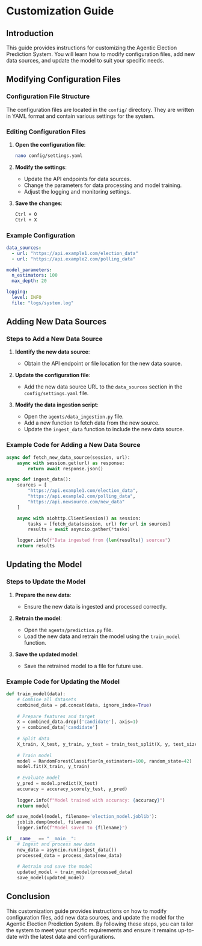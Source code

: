 # Customization Guide

## Introduction

This guide provides instructions for customizing the Agentic Election Prediction System. You will learn how to modify configuration files, add new data sources, and update the model to suit your specific needs.

## Modifying Configuration Files

### Configuration File Structure

The configuration files are located in the `config/` directory. They are written in YAML format and contain various settings for the system.

### Editing Configuration Files

1. **Open the configuration file**:
   ```sh
   nano config/settings.yaml
   ```

2. **Modify the settings**:
   - Update the API endpoints for data sources.
   - Change the parameters for data processing and model training.
   - Adjust the logging and monitoring settings.

3. **Save the changes**:
   ```sh
   Ctrl + O
   Ctrl + X
   ```

### Example Configuration

```yaml
data_sources:
  - url: "https://api.example1.com/election_data"
  - url: "https://api.example2.com/polling_data"

model_parameters:
  n_estimators: 100
  max_depth: 20

logging:
  level: INFO
  file: "logs/system.log"
```

## Adding New Data Sources

### Steps to Add a New Data Source

1. **Identify the new data source**:
   - Obtain the API endpoint or file location for the new data source.

2. **Update the configuration file**:
   - Add the new data source URL to the `data_sources` section in the `config/settings.yaml` file.

3. **Modify the data ingestion script**:
   - Open the `agents/data_ingestion.py` file.
   - Add a new function to fetch data from the new source.
   - Update the `ingest_data` function to include the new data source.

### Example Code for Adding a New Data Source

```python
async def fetch_new_data_source(session, url):
    async with session.get(url) as response:
        return await response.json()

async def ingest_data():
    sources = [
        "https://api.example1.com/election_data",
        "https://api.example2.com/polling_data",
        "https://api.newsource.com/new_data"
    ]

    async with aiohttp.ClientSession() as session:
        tasks = [fetch_data(session, url) for url in sources]
        results = await asyncio.gather(*tasks)

    logger.info(f"Data ingested from {len(results)} sources")
    return results
```

## Updating the Model

### Steps to Update the Model

1. **Prepare the new data**:
   - Ensure the new data is ingested and processed correctly.

2. **Retrain the model**:
   - Open the `agents/prediction.py` file.
   - Load the new data and retrain the model using the `train_model` function.

3. **Save the updated model**:
   - Save the retrained model to a file for future use.

### Example Code for Updating the Model

```python
def train_model(data):
    # Combine all datasets
    combined_data = pd.concat(data, ignore_index=True)
    
    # Prepare features and target
    X = combined_data.drop(['candidate'], axis=1)
    y = combined_data['candidate']
    
    # Split data
    X_train, X_test, y_train, y_test = train_test_split(X, y, test_size=0.2, random_state=42)
    
    # Train model
    model = RandomForestClassifier(n_estimators=100, random_state=42)
    model.fit(X_train, y_train)
    
    # Evaluate model
    y_pred = model.predict(X_test)
    accuracy = accuracy_score(y_test, y_pred)
    
    logger.info(f"Model trained with accuracy: {accuracy}")
    return model

def save_model(model, filename='election_model.joblib'):
    joblib.dump(model, filename)
    logger.info(f"Model saved to {filename}")

if __name__ == "__main__":
    # Ingest and process new data
    new_data = asyncio.run(ingest_data())
    processed_data = process_data(new_data)
    
    # Retrain and save the model
    updated_model = train_model(processed_data)
    save_model(updated_model)
```

## Conclusion

This customization guide provides instructions on how to modify configuration files, add new data sources, and update the model for the Agentic Election Prediction System. By following these steps, you can tailor the system to meet your specific requirements and ensure it remains up-to-date with the latest data and configurations.

